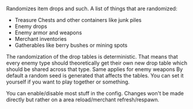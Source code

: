 Randomizes item drops and such.
A list of things that are randomized:
- Treasure Chests and other containers like junk piles
- Enemy drops
- Enemy armor and weapons
- Merchant inventories
- Gatherables like berry bushes or mining spots

The randomization of the drop tables is deterministic. That means that every enemy type should theoretically get their own new drop table which should be shared across that type. Same applies for enemy weapons
By default a random seed is generated that affects the tables. You can set it yourself if you want to play together or something.

You can enable/disable most stuff in the config. Changes won't be made directly but rather on a area reload/merchant refresh/respawn.